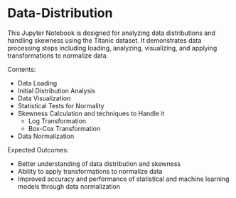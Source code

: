 # Data-Distribution
This Jupyter Notebook is designed for analyzing data distributions and handling skewness using the Titanic dataset. It demonstrates data processing steps including loading, analyzing, visualizing, and applying transformations to normalize data.

Contents:
- Data Loading
- Initial Distribution Analysis
- Data Visualization
- Statistical Tests for Normality
- Skewness Calculation and techniques to Handle it
  - Log Transformation
  - Box-Cox Transformation
- Data Normalization

Expected Outcomes:
- Better understanding of data distribution and skewness
- Ability to apply transformations to normalize data
- Improved accuracy and performance of statistical and machine learning models through data normalization
